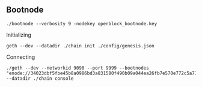 

## Bootnode

```
./bootnode --verbosity 9 -nodekey openblock_bootnode.key
```

Initializing

```
geth --dev --datadir ./chain init ./config/genesis.json
```

Connecting
```
./geth --dev --networkid 9090 --port 9999 --bootnodes "enode://34023dbf5fbe45b8a0986bd3a831580f490b09a044ea26fb7e570e772c5a7188ffe00c961aba2a256f9ab594cecc626be90d447737186e8911df3b4ac7a6f6f5@192.168.1.133:30301" --datadir ./chain console
```
